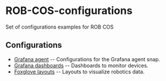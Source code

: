 # ROB-COS-configurations
Set of configurations examples for ROB COS

## Configurations
- [Grafana agent](./grafana-agent/grafana-agent.md) -- Configurations for the Grafana agent snap.
- [Grafana dashboards](./grafana-dashboards/grafana-dashboards.md) -- Dashboards to monitor devices.
- [Foxglove layouts](./foxglove-layouts/foxglove-layouts.md) -- Layouts to visualize robotics data.
